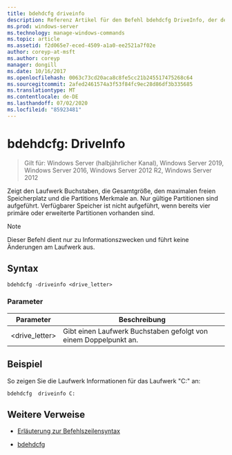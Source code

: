 ```yaml
---
title: bdehdcfg driveinfo
description: Referenz Artikel für den Befehl bdehdcfg DriveInfo, der den Laufwerk Buchstaben, die Gesamtgröße, den maximalen freien Speicherplatz und die Partitions Merkmale anzeigt.
ms.prod: windows-server
ms.technology: manage-windows-commands
ms.topic: article
ms.assetid: f2d065e7-eced-4509-a1a0-ee2521a7f02e
author: coreyp-at-msft
ms.author: coreyp
manager: dongill
ms.date: 10/16/2017
ms.openlocfilehash: 0063c73cd20aca8c8fe5cc21b245517475268c64
ms.sourcegitcommit: 2afed2461574a3f53f84fc9ec28d86df3b335685
ms.translationtype: MT
ms.contentlocale: de-DE
ms.lasthandoff: 07/02/2020
ms.locfileid: "85923481"
---
```

# <a name="bdehdcfg-driveinfo"></a>bdehdcfg: DriveInfo

> Gilt für: Windows Server (halbjährlicher Kanal), Windows Server 2019, Windows Server 2016, Windows Server 2012 R2, Windows Server 2012

Zeigt den Laufwerk Buchstaben, die Gesamtgröße, den maximalen freien Speicherplatz und die Partitions Merkmale an. Nur gültige Partitionen sind aufgeführt. Verfügbarer Speicher ist nicht aufgeführt, wenn bereits vier primäre oder erweiterte Partitionen vorhanden sind.

>[!NOTE]
> Dieser Befehl dient nur zu Informationszwecken und führt keine Änderungen am Laufwerk aus.

## <a name="syntax"></a>Syntax

```
bdehdcfg -driveinfo <drive_letter>
```

### <a name="parameters"></a>Parameter

| Parameter | Beschreibung |
| --------- | ----------- |
| <drive_letter> | Gibt einen Laufwerk Buchstaben gefolgt von einem Doppelpunkt an. |

## <a name="example"></a>Beispiel

So zeigen Sie die Laufwerk Informationen für das Laufwerk "C:" an:

```
bdehdcfg  driveinfo C:
```

## <a name="additional-references"></a>Weitere Verweise

- [Erläuterung zur Befehlszeilensyntax](command-line-syntax-key.md)

- [bdehdcfg](bdehdcfg.md)

